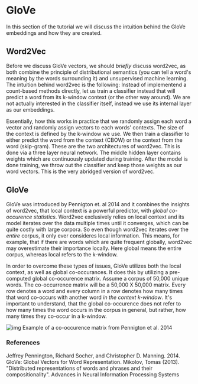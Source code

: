 # GloVe

In this section of the tutorial we will discuss the intuition behind the GloVe embeddings and how they are created.

## Word2Vec

Before we discuss GloVe vectors, we should _briefly_ discuss word2vec, as both combine the principle of distributional semantics (you can tell a word's meaning by the words surrounding it) and unsupervised machine learning. The intuition behind word2vec is the following: Instead of implementend a count-based methods directly, let us train a classifier instead that will predict a word from its k-window context (or the other way around). We are not actually interested in the classifier itself, instead we use its internal layer as our embeddings.

Essentially, how this works in practice that we randomly assign each word a vector and randomly assign vectors to each words' contexts. The size of the context is defined by the k-window we use. We then train a classifier to either predict the word from the context (CBOW) or the context from the word (skip-gram). These are the two architectures of word2vec. This is done via a three layer neural network. The middle hidden layer contains weights which are continuously updated during training. After the model is done training, we throw out the classifier and keep those weights as our word vectors. This is the very abridged version of word2vec.

## GloVe

GloVe was introduced by Pennigton et. al 2014 and it combines the insights of word2vec, that local context is a powerful predictor, with _global co-occurence statistics_. Word2vec exclusively relies on local context and its model iterates over the data multiple times until it converges, which can be quite costly with large corpora. So even though word2vec iterates over the _entire_ corpus, it only ever consideres local information. This means, for example, that if there are words which are quite frequent globally, word2vec may overestimate their importance locally. Here global means the entire corpus, whereas local refers to the k-window.

In order to overcome these types of issues, GloVe utilizes both the local context, as well as global co-occurances. It does this by utilizing a pre-computed global co-occurence matrix. Assume a corpus of 50,000 unique words. The co-occurrence matrix will be a 50,000 X 50,000 matrix. Every row denotes a word and every column in a row denotes how many times that word co-occurs with another word _in the context k-window_. It's important to understand, that the global co-occurence does not refer to how many times the word occurs in the corpus in general, but rather, how many times they co-occur in a k-window. 

![img](/images/matrix.jp) Example of a co-occurence matrix from Pennigton et al. 2014




### References
Jeffrey Pennington, Richard Socher, and Christopher D. Manning. 2014. GloVe: Global Vectors for Word Representation.
Mikolov, Tomas (2013). "Distributed representations of words and phrases and their compositionality". Advances in Neural Information Processing Systems
